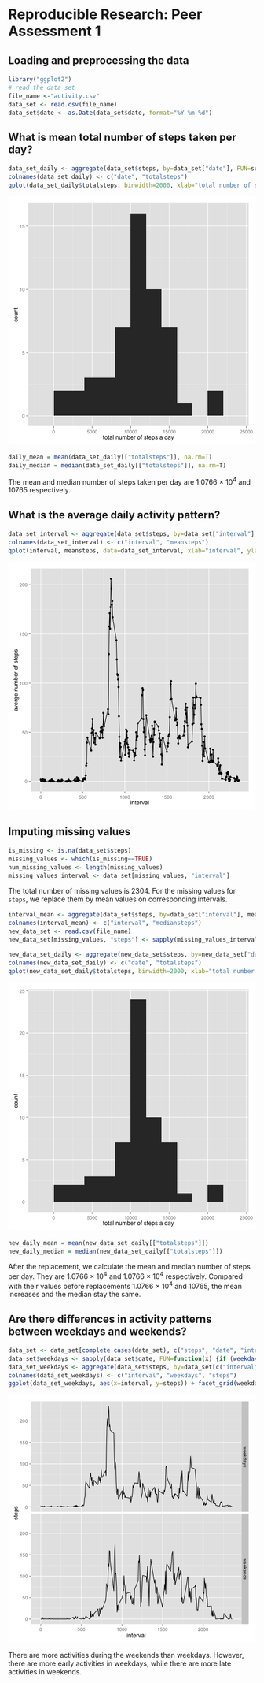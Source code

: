 # Reproducible Research: Peer Assessment 1

## Loading and preprocessing the data

```r
library("ggplot2")
# read the data set
file_name <-"activity.csv"
data_set <- read.csv(file_name)
data_set$date <- as.Date(data_set$date, format="%Y-%m-%d")
```


## What is mean total number of steps taken per day?


```r
data_set_daily <- aggregate(data_set$steps, by=data_set["date"], FUN=sum)
colnames(data_set_daily) <- c("date", "totalsteps")
qplot(data_set_daily$totalsteps, binwidth=2000, xlab="total number of steps a day")
```

![plot of chunk unnamed-chunk-2](figure/unnamed-chunk-2.png) 

```r
daily_mean = mean(data_set_daily[["totalsteps"]], na.rm=T)
daily_median = median(data_set_daily[["totalsteps"]], na.rm=T)
```

The mean and median number of steps taken per day are 1.0766 &times; 10<sup>4</sup> and 10765 respectively.

## What is the average daily activity pattern?


```r
data_set_interval <- aggregate(data_set$steps, by=data_set["interval"], mean, na.rm=T)
colnames(data_set_interval) <- c("interval", "meansteps")
qplot(interval, meansteps, data=data_set_interval, xlab="interval", ylab="averge number of steps") + geom_line() 
```

![plot of chunk unnamed-chunk-3](figure/unnamed-chunk-3.png) 

## Imputing missing values


```r
is_missing <- is.na(data_set$steps)
missing_values <- which(is_missing==TRUE)
num_missing_values <- length(missing_values)
missing_values_interval <- data_set[missing_values, "interval"]
```

The total number of missing values is 2304. For the missing values for `steps`, we replace them by mean values on corresponding intervals.


```r
interval_mean <- aggregate(data_set$steps, by=data_set["interval"], mean, na.rm=T)
colnames(interval_mean) <- c("interval", "mediansteps")
new_data_set <- read.csv(file_name)
new_data_set[missing_values, "steps"] <- sapply(missing_values_interval, FUN=function(x) return(interval_mean[interval_mean$interval==x, "mediansteps"]))
```



```r
new_data_set_daily <- aggregate(new_data_set$steps, by=new_data_set["date"], FUN=sum)
colnames(new_data_set_daily) <- c("date", "totalsteps")
qplot(new_data_set_daily$totalsteps, binwidth=2000, xlab="total number of steps a day")
```

![plot of chunk unnamed-chunk-6](figure/unnamed-chunk-6.png) 

```r
new_daily_mean = mean(new_data_set_daily[["totalsteps"]])
new_daily_median = median(new_data_set_daily[["totalsteps"]]) 
```

After the replacement, we calculate the mean and median number of steps per day. They are 1.0766 &times; 10<sup>4</sup> and 1.0766 &times; 10<sup>4</sup> respectively. Compared with their values before replacements 1.0766 &times; 10<sup>4</sup> and 10765, the mean increases and the median stay the same.



## Are there differences in activity patterns between weekdays and weekends?


```r
data_set <- data_set[complete.cases(data_set), c("steps", "date", "interval")]
data_set$weekdays <- sapply(data_set$date, FUN=function(x) {if (weekdays(x) %in% c("Saturday", "Sunday")) return("weekends") else return("weekdays")})
data_set_weekdays <- aggregate(data_set$steps, by=data_set[c("interval", "weekdays")], mean)
colnames(data_set_weekdays) <- c("interval", "weekdays", "steps")
ggplot(data_set_weekdays, aes(x=interval, y=steps)) + facet_grid(weekdays~.) + geom_line()
```

![plot of chunk unnamed-chunk-7](figure/unnamed-chunk-7.png) 

There are more activities during the weekends than weekdays. However, there are more early activities  in weekdays, while there are more late activities in weekends.
